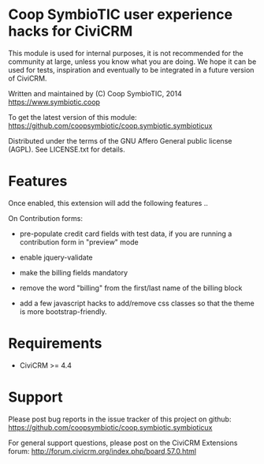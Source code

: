 Coop SymbioTIC user experience hacks for CiviCRM
================================================

This module is used for internal purposes, it is not recommended
for the community at large, unless you know what you are doing.
We hope it can be used for tests, inspiration and eventually to be
integrated in a future version of CiviCRM.

Written and maintained by (C) Coop SymbioTIC, 2014
https://www.symbiotic.coop

To get the latest version of this module:
https://github.com/coopsymbiotic/coop.symbiotic.symbioticux

Distributed under the terms of the GNU Affero General public license (AGPL).
See LICENSE.txt for details.

Features
========

Once enabled, this extension will add the following features ..

On Contribution forms:

* pre-populate credit card fields with test data, if you are running a
  contribution form in "preview" mode

* enable jquery-validate

* make the billing fields mandatory

* remove the word "billing" from the first/last name of the billing block

* add a few javascript hacks to add/remove css classes so that the theme
  is more bootstrap-friendly.

Requirements
============

- CiviCRM >= 4.4

Support
=======

Please post bug reports in the issue tracker of this project on github:
https://github.com/coopsymbiotic/coop.symbiotic.symbioticux

For general support questions, please post on the CiviCRM Extensions forum:
http://forum.civicrm.org/index.php/board,57.0.html
